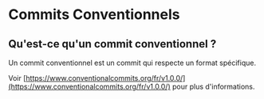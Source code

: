 <!-- docs\agile\git_flow\conventional_commits.md -->

# Commits Conventionnels

## Qu'est-ce qu'un commit conventionnel ?

Un commit conventionnel est un commit qui respecte un format spécifique.

Voir [https://www.conventionalcommits.org/fr/v1.0.0/](https://www.conventionalcommits.org/fr/v1.0.0/) pour plus d'informations.
